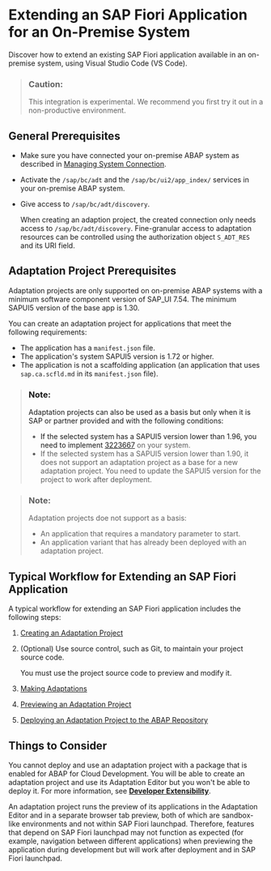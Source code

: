 <!-- loio802f01cb252746468038b856b6c56c56 -->

# Extending an SAP Fiori Application for an On-Premise System

Discover how to extend an existing SAP Fiori application available in an on-premise system, using Visual Studio Code \(VS Code\).

> ### Caution:  
> This integration is experimental. We recommend you first try it out in a non-productive environment.



<a name="loio802f01cb252746468038b856b6c56c56__section_lvj_pyl_qxb"/>

## General Prerequisites

-   Make sure you have connected your on-premise ABAP system as described in [Managing System Connection](Project-Functions/managing-system-connection-78a82b6.md).
-   Activate the `/sap/bc/adt` and the `/sap/bc/ui2/app_index/` services in your on-premise ABAP system.
-   Give access to `/sap/bc/adt/discovery`.

    When creating an adaption project, the created connection only needs access to `/sap/bc/adt/discovery`. Fine-granular access to adaptation resources can be controlled using the authorization object `S_ADT_RES` and its URI field.




<a name="loio802f01cb252746468038b856b6c56c56__section_adaptprereq"/>

## Adaptation Project Prerequisites

Adaptation projects are only supported on on-premise ABAP systems with a minimum software component version of SAP\_UI 7.54. The minimum SAPUI5 version of the base app is 1.30.

You can create an adaptation project for applications that meet the following requirements:

-   The application has a `manifest.json` file.
-   The application's system SAPUI5 version is 1.72 or higher.
-   The application is not a scaffolding application \(an application that uses `sap.ca.scfld.md` in its `manifest.json` file\).

> ### Note:  
> Adaptation projects can also be used as a basis but only when it is SAP or partner provided and with the following conditions:
> 
> -   If the selected system has a SAPUI5 version lower than 1.96, you need to implement [3223667](https://me.sap.com/notes/3223667) on your system.
> -   If the selected system has a SAPUI5 version lower than 1.90, it does not support an adaptation project as а base for a new adaptation project. You need to update the SAPUI5 version for the project to work after deployment.

> ### Note:  
> Adaptation projects doe not support as a basis:
> 
> -   An application that requires a mandatory parameter to start.
> -   An application variant that has already been deployed with an adaptation project.



<a name="loio802f01cb252746468038b856b6c56c56__section_ahh_cnx_pxb"/>

## Typical Workflow for Extending an SAP Fiori Application

A typical workflow for extending an SAP Fiori application includes the following steps:

1.  [Creating an Adaptation Project](creating-an-adaptation-project-072f566.md)
2.  \(Optional\) Use source control, such as Git, to maintain your project source code.

    You must use the project source code to preview and modify it.

3.  [Making Adaptations](making-adaptations-2a076dd.md)
4.  [Previewing an Adaptation Project](previewing-an-adaptation-project-8701335.md)
5.  [Deploying an Adaptation Project to the ABAP Repository](deploying-an-adaptation-project-to-the-abap-repository-febf0d9.md)



<a name="loio802f01cb252746468038b856b6c56c56__section_c3y_wwh_2qb"/>

## Things to Consider

You cannot deploy and use an adaptation project with a package that is enabled for ABAP for Cloud Development. You will be able to create an adaptation project and use its Adaptation Editor but you won't be able to deploy it. For more information, see [**Developer Extensibility**](https://help.sap.com/docs/ABAP_PLATFORM_NEW/b5670aaaa2364a29935f40b16499972d/155909e3569941e08831c78cf4c2d495.html).



An adaptation project runs the preview of its applications in the Adaptation Editor and in a separate browser tab preview, both of which are sandbox-like environments and not within SAP Fiori launchpad. Therefore, features that depend on SAP Fiori launchpad may not function as expected \(for example, navigation between different applications\) when previewing the application during development but will work after deployment and in SAP Fiori launchpad.

